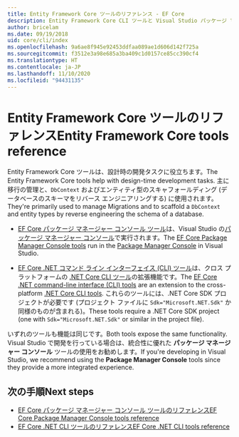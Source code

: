 ```yaml
---
title: Entity Framework Core ツールのリファレンス - EF Core
description: Entity Framework Core CLI ツールと Visual Studio パッケージ マネージャー コンソールのリファレンス ガイド
author: bricelam
ms.date: 09/19/2018
uid: core/cli/index
ms.openlocfilehash: 9a6ae8f945e92453ddfaa089ae1d606d142f725a
ms.sourcegitcommit: f3512e3a98e685a3ba409c1d0157ce85cc390cf4
ms.translationtype: HT
ms.contentlocale: ja-JP
ms.lasthandoff: 11/10/2020
ms.locfileid: "94431135"
---
```

# <a name="entity-framework-core-tools-reference"></a><span data-ttu-id="4d6f1-103">Entity Framework Core ツールのリファレンス</span><span class="sxs-lookup"><span data-stu-id="4d6f1-103">Entity Framework Core tools reference</span></span>

<span data-ttu-id="4d6f1-104">Entity Framework Core ツールは、設計時の開発タスクに役立ちます。</span><span class="sxs-lookup"><span data-stu-id="4d6f1-104">The Entity Framework Core tools help with design-time development tasks.</span></span> <span data-ttu-id="4d6f1-105">主に移行の管理と、`DbContext` およびエンティティ型のスキャフォールディング (データベースのスキーマをリバース エンジニアリングする) に使用されます。</span><span class="sxs-lookup"><span data-stu-id="4d6f1-105">They're primarily used to manage Migrations and to scaffold a `DbContext` and entity types by reverse engineering the schema of a database.</span></span>

* <span data-ttu-id="4d6f1-106">[EF Core パッケージ マネージャー コンソール ツール](xref:core/cli/powershell)は、Visual Studio の[パッケージ マネージャー コンソール](/nuget/tools/package-manager-console)で実行されます。</span><span class="sxs-lookup"><span data-stu-id="4d6f1-106">The [EF Core Package Manager Console tools](xref:core/cli/powershell) run in the [Package Manager Console](/nuget/tools/package-manager-console) in Visual Studio.</span></span>

* <span data-ttu-id="4d6f1-107">[EF Core .NET コマンド ライン インターフェイス (CLI) ツール](xref:core/cli/dotnet)は、クロス プラットフォームの [.NET Core CLI ツール](/dotnet/core/tools/)の拡張機能です。</span><span class="sxs-lookup"><span data-stu-id="4d6f1-107">The [EF Core .NET command-line interface (CLI) tools](xref:core/cli/dotnet) are an extension to the cross-platform [.NET Core CLI tools](/dotnet/core/tools/).</span></span> <span data-ttu-id="4d6f1-108">これらのツールには、.NET Core SDK プロジェクトが必要です (プロジェクト ファイルに `Sdk="Microsoft.NET.Sdk"` か同様のものが含まれる)。</span><span class="sxs-lookup"><span data-stu-id="4d6f1-108">These tools require a .NET Core SDK project (one with `Sdk="Microsoft.NET.Sdk"` or similar in the project file).</span></span>

<span data-ttu-id="4d6f1-109">いずれのツールも機能は同じです。</span><span class="sxs-lookup"><span data-stu-id="4d6f1-109">Both tools expose the same functionality.</span></span> <span data-ttu-id="4d6f1-110">Visual Studio で開発を行っている場合は、統合性に優れた **パッケージ マネージャー コンソール** ツールの使用をお勧めします。</span><span class="sxs-lookup"><span data-stu-id="4d6f1-110">If you're developing in Visual Studio, we recommend using the **Package Manager Console** tools since they provide a more integrated experience.</span></span>

## <a name="next-steps"></a><span data-ttu-id="4d6f1-111">次の手順</span><span class="sxs-lookup"><span data-stu-id="4d6f1-111">Next steps</span></span>

* [<span data-ttu-id="4d6f1-112">EF Core パッケージ マネージャー コンソール ツールのリファレンス</span><span class="sxs-lookup"><span data-stu-id="4d6f1-112">EF Core Package Manager Console tools reference</span></span>](xref:core/cli/powershell)
* [<span data-ttu-id="4d6f1-113">EF Core .NET CLI ツールのリファレンス</span><span class="sxs-lookup"><span data-stu-id="4d6f1-113">EF Core .NET CLI tools reference</span></span>](xref:core/cli/dotnet)
